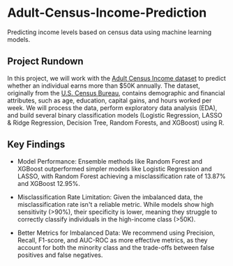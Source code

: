 # Adult-Census-Income-Prediction
Predicting income levels based on census data using machine learning models.


## Project Rundown
In this project, we will work with the [Adult Census Income dataset](https://archive.ics.uci.edu/dataset/2/adult) to predict whether an individual earns more than $50K annually. The dataset, originally from the [U.S. Census Bureau](https://www.census.gov/en.html), contains demographic and financial attributes, such as age, education, capital gains, and hours worked per week. We will process the data, perform exploratory data analysis (EDA), and build several binary classification models (Logistic Regression, LASSO & Ridge Regression, Decision Tree, Random Forests, and XGBoost) using R.

## Key Findings
- Model Performance: Ensemble methods like Random Forest and XGBoost outperformed simpler models like Logistic Regression and LASSO, with Random Forest achieving a misclassification rate of 13.87% and XGBoost 12.95%.

- Misclassification Rate Limitation: Given the imbalanced data, the misclassification rate isn't a reliable metric. While models show high sensitivity (>90%), their specificity is lower, meaning they struggle to correctly classify individuals in the high-income class (>50K).

- Better Metrics for Imbalanced Data: We recommend using Precision, Recall, F1-score, and AUC-ROC as more effective metrics, as they account for both the minority class and the trade-offs between false positives and false negatives.
